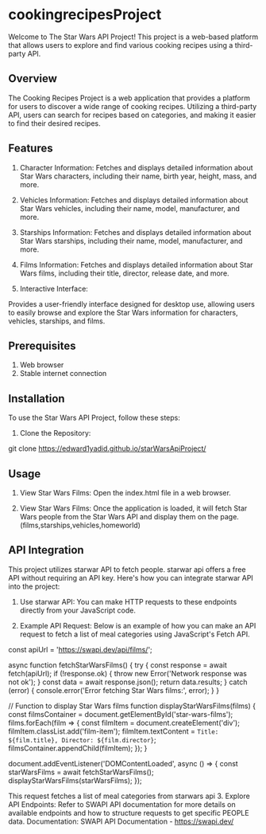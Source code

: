
# cookingrecipesProject

Welcome to The Star Wars API Project! This project is a web-based platform that allows users to explore and find various cooking recipes using a third-party API.

## Overview

The Cooking Recipes Project is a web application that provides a platform for users to discover a wide range of cooking recipes. Utilizing a third-party API, users can search for recipes based on categories, and making it easier to find their desired recipes.

## Features

1. Character Information:
Fetches and displays detailed information about Star Wars characters, including their name, birth year, height, mass, and more.

2. Vehicles Information:
Fetches and displays detailed information about Star Wars vehicles, including their name, model, manufacturer, and more.

3. Starships Information:
Fetches and displays detailed information about Star Wars starships, including their name, model, manufacturer, and more.

4. Films Information:
Fetches and displays detailed information about Star Wars films, including their title, director, release date, and more.

5. Interactive Interface:

Provides a user-friendly interface designed for desktop use, allowing users to easily browse and explore the Star Wars information for characters, vehicles, starships, and films.

## Prerequisites

1. Web browser
2. Stable internet connection

## Installation
To use the Star Wars API Project, follow these steps:

1. Clone the Repository:

git clone https://edward1yadid.github.io/starWarsApiProject/

## Usage
1. View Star Wars Films:
Open the index.html file in a web browser.


2. View Star Wars Films:
Once the application is loaded, it will fetch Star Wars people from the Star Wars API and display them on the page.
(films,starships,vehicles,homeworld)


## API Integration
This project utilizes starwar API to fetch people. starwar api offers a free API without requiring an API key. Here's how you can integrate starwar API into the project:

1. Use starwar API:
You can make HTTP requests to these endpoints directly from your JavaScript code.

2. Example API Request:
Below is an example of how you can make an API request to fetch a list of meal categories using JavaScript's Fetch API.

const apiUrl = 'https://swapi.dev/api/films/';

async function fetchStarWarsFilms() {
    try {
        const response = await fetch(apiUrl);
        if (!response.ok) {
            throw new Error('Network response was not ok');
        }
        const data = await response.json();
        return data.results;
    } catch (error) {
        console.error('Error fetching Star Wars films:', error);
    }
}

// Function to display Star Wars films
function displayStarWarsFilms(films) {
    const filmsContainer = document.getElementById('star-wars-films');
    films.forEach(film => {
        const filmItem = document.createElement('div');
        filmItem.classList.add('film-item');
        filmItem.textContent = `Title: ${film.title}, Director: ${film.director}`;
        filmsContainer.appendChild(filmItem);
    });
}

document.addEventListener('DOMContentLoaded', async () => {
    const starWarsFilms = await fetchStarWarsFilms();
    displayStarWarsFilms(starWarsFilms);
});


This request fetches a list of meal categories from starwars api
3. Explore API Endpoints:
Refer to SWAPI API documentation for more details on available endpoints and how to structure requests to get specific PEOPLE data. Documentation:  SWAPI API Documentation - https://swapi.dev/


